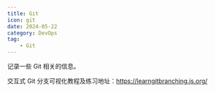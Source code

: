 ```yaml
---
title: Git
icon: git
date: 2024-05-22
category: DevOps
tag:
    - Git
---
```


记录一些 Git 相关的信息。

交互式 Git 分支可视化教程及练习地址：<https://learngitbranching.js.org/>

<!-- more -->

<AutoCatalog />
